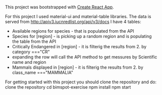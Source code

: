 This project was bootstrapped with [Create React App](https://github.com/facebook/create-react-app).

For this project I used material-ui and material-table libraries. 
The data is served from http://apiv3.iucnredlist.org/api/v3/docs
I have 4 tables:
* Available regions for species - that is populated from the API
* Species for [region] - is picking up a random region and is populating the table from the API
* Critically Endangered in [region] - it is filterig the results from 2. by category ==="CR" 
 * expanding the row will call the API method to get messures by Scientific name and region
* Mammals displayed in [region] - it is filterig the results from 2. by class_name ==="MAMMALIA" 

For getting started with this project you should clone the repository and do:
clone the repository
cd bimspot-exercise
npm install
npm start
